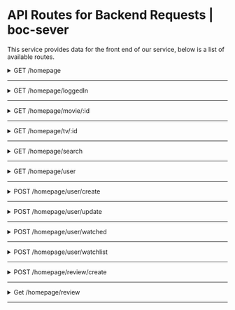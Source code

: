 # API Routes for Backend Requests | boc-sever

This service provides data for the front end of our service, below is a list of available routes.

<details>
  <summary>GET /homepage</summary>

 **Get Homepage**
----
  Returns json data for main fields in front end.

* **URL**

  /homepage

* **Method:**

  `GET`

*  **URL Params**

   **Required:**

   `null`

* **Data Params**

  None

* **Success Response:**

  * **Code:** 200 <br />
    **Content:**
    ```JSON
    [
      {
        "_id": "620c2fce3a0411a3d065e474",
        "id": 476669,
        "title": "The King's Man",
        "mediaType": "Movie",
        "recommended": [
            {
                "id": 718032,
                "mediaType": "Movie",
                "title": "Licorice Pizza",
                "rating": 7.105,
                "ratingCount": 263,
                "summary": "The story of Alana Kane and Gary Valentine growing up, running around and going through the treacherous navigation of first love in the San Fernando Valley, 1973.",
                "imgUrl": "https://www.themoviedb.org/t/p/w1280/jD98aUKHQZNAmrk0wQQ9wmNQPnP.jpg"
            }
        ],
        "summary": "As a collection of history's worst tyrants and criminal masterminds gather to plot a war to wipe out millions, one man must race against time to stop them.",
        "imgUrl": "https://www.themoviedb.org/t/p/w1280/aq4Pwv5Xeuvj6HZKtxyd23e6bE9.jpg",
        "popular": true,
        "__v": 0
      },
      ...
    ]
    ```

* **Error Response:**

  * **Code:** 404 NOT FOUND <br />
    **Content:** `{ error : "Could not fetch" }`

  OR

  * **Code:** 401 UNAUTHORIZED <br />
    **Content:** `{ error : "You are unauthorized to make this request." }`

* **Sample Call:**

  ```javascript
    $.ajax({
      url: "/homepage",
      dataType: "json",
      type : "GET",
      success : function(r) {
        console.log(r);
      }
    });
  ```
</details>

---

<details>
  <summary>GET /homepage/loggedIn</summary>

 **Get Homepage Logged In**
----
  Returns json data for main fields in front end, personalized for user.

* **URL**

  /homepage/loggedIn

* **Method:**

  `GET`

*  **URL Params**

   **Required:**

   `none`

* **Data Params**

  userId: Integer

* **Success Response:**

  * **Code:** 200 <br />
    **Content:**
    ```JSON
    [
      {
        "_id": "620c2fce3a0411a3d065e474",
        "id": 476669,
        "title": "The King's Man",
        "mediaType": "Movie",
        "recommended": [
            {
                "id": 718032,
                "mediaType": "Movie",
                "title": "Licorice Pizza",
                "rating": 7.105,
                "ratingCount": 263,
                "summary": "The story of Alana Kane and Gary Valentine growing up, running around and going through the treacherous navigation of first love in the San Fernando Valley, 1973.",
                "imgUrl": "https://www.themoviedb.org/t/p/w1280/jD98aUKHQZNAmrk0wQQ9wmNQPnP.jpg"
            }
        ],
        "summary": "As a collection of history's worst tyrants and criminal masterminds gather to plot a war to wipe out millions, one man must race against time to stop them.",
        "imgUrl": "https://www.themoviedb.org/t/p/w1280/aq4Pwv5Xeuvj6HZKtxyd23e6bE9.jpg",
        "popular": true,
        "__v": 0
      },
      ...
      "Watchlist": [
        {
          ...
        }
      ]
    ```

* **Error Response:**

  * **Code:** 404 NOT FOUND <br />
    **Content:** `{ error : "Could not fetch" }`

  OR

  * **Code:** 401 UNAUTHORIZED <br />
    **Content:** `{ error : "You are unauthorized to make this request." }`

* **Sample Call:**

  ```javascript
    $.ajax({
      url: "/homepage",
      dataType: "json",
      type : "GET",
      data: {
        userId: 000
      },
      success : function(r) {
        console.log(r);
      }
    });
  ```
</details>

---

<details>
  <summary>GET /homepage/movie/:id</summary>

 **Get Movie**
----
  Returns json data about a single movie.

* **URL**

  /homepage/movie/:id

* **Method:**

  `GET`

*  **URL Params**

   **Required:**

   `id=[integer]`

* **Data Params**

  None

* **Success Response:**

  * **Code:** 200 <br />
    **Content:**
    ```JSON
    {
        "_id": "620c2fce3a0411a3d065e474",
        "id": 476669,
        "title": "The King's Man",
        "mediaType": "Movie",
        "summary": "As a collection of history's worst tyrants and criminal masterminds gather to plot a war to wipe out millions, one man must race against time to stop them.",
        "imgUrl": "https://www.themoviedb.org/t/p/w1280/aq4Pwv5Xeuvj6HZKtxyd23e6bE9.jpg",
        "popular": true,
        "__v": 0
    }
      ```

* **Error Response:**

  * **Code:** 404 NOT FOUND <br />
    **Content:** `{ error : "User doesn't exist" }`

  OR

  * **Code:** 401 UNAUTHORIZED <br />
    **Content:** `{ error : "You are unauthorized to make this request." }`

* **Sample Call:**

  ```javascript
    $.ajax({
      url: "/users/1",
      dataType: "json",
      type : "GET",
      success : function(r) {
        console.log(r);
      }
    });
  ```
</details>

---

<details>
  <summary>GET /homepage/tv/:id</summary>

 **Get TV Show**
----
  Returns json data about a tv show.

* **URL**

  /homepage/tv/:id

* **Method:**

  `GET`

*  **URL Params**

   **Required:**

   `id=[integer]`

* **Data Params**

  None

* **Success Response:**

  * **Code:** 200 <br />
    **Content:**
    ```JSON
        {
        "_id": "620c2fce3a0411a3d065e474",
        "id": 476669,
        "title": "The King's Man",
        "mediaType": "TV",
        "summary": "As a collection of history's worst tyrants and criminal masterminds gather to plot a war to wipe out millions, one man must race against time to stop them.",
        "imgUrl": "https://www.themoviedb.org/t/p/w1280/aq4Pwv5Xeuvj6HZKtxyd23e6bE9.jpg",
        "popular": true,
        "__v": 0
    }
    ```

* **Error Response:**

  * **Code:** 404 NOT FOUND <br />
    **Content:** `{ error : "User doesn't exist" }`

  OR

  * **Code:** 401 UNAUTHORIZED <br />
    **Content:** `{ error : "You are unauthorized to make this request." }`

* **Sample Call:**

  ```javascript
    $.ajax({
      url: "/users/1",
      dataType: "json",
      type : "GET",
      success : function(r) {
        console.log(r);
      }
    });
  ```
</details>

---
<details>
  <summary>GET /homepage/search</summary>

 **Get Media**
----
  Returns json data about searched Media.

* **URL**

  /homepage/search
* **Method:**

  `GET`

*  **URL Params**

   **Required:**

   `mediaType=movie/tv, `
   `media={mediaName}`

* **Data Params**

  None

* **Success Response:**

  * **Code:** 200 <br />
    **Content:**
     ```JSON
    [
      {
        id: 634649,
        mediaType: 'movie',
        title: 'Spider-Man: No Way Home',
        rating: 8.3,
        ratingCount: 8220,
        summary: "Peter Parker is unmasked and no longer able to separate his normal life from the high-stakes of being a super-hero. When he asks for help from Doctor Strange the stakes become even more dangerous, forcing him to discover what it truly means to be Spider-Man.",
        release_date: '2021-12-15',
        imgUrl: 'https://www.themoviedb.org/t/p/w1280/1g0dhYtq4irTY1GPXvft6k4YLjm.jpg'
      },
      {
        id: 557,
        mediaType: 'movie',
        title: 'Spider-Man',
        rating: 7.2,
        ratingCount: 15265,
        summary: "After being bitten by a genetically altered spider at Oscorp, nerdy but endearing high school student Peter Parker is endowed with amazing powers to become the superhero known as Spider-Man.",
        release_date: '2002-05-01',
        imgUrl: 'https://www.themoviedb.org/t/p/w1280/gh4cZbhZxyTbgxQPxD0dOudNPTn.jpg'
      },
      {
        id: 315635,
        mediaType: 'movie',
        title: 'Spider-Man: Homecoming',
        rating: 7.4,
        ratingCount: 18086,
        summary: "Following the events of Captain America: Civil War, Peter Parker, with the help of his mentor Tony Stark, tries to balance his life as an ordinary high school student in Queens, New York City, with fighting crime as his superhero alter ego Spider-Man as a new threat, the Vulture, emerges.",
        release_date: '2017-07-05',
        imgUrl: 'https://www.themoviedb.org/t/p/w1280/c24sv2weTHPsmDa7jEMN0m2P3RT.jpg'
      },
      {
        id: 559,
        mediaType: 'movie',
        title: 'Spider-Man 3',
        rating: 6.3,
        ratingCount: 11275,
        summary: "The seemingly invincible Spider-Man goes up against an all-new crop of villains—including the shape-shifting Sandman. While Spider-Man’s superpowers are altered by an alien organism, his alter ego, Peter Parker, deals with nemesis Eddie Brock and also gets caught up in a love triangle.",
        release_date: '2007-05-01',
        imgUrl: 'https://www.themoviedb.org/t/p/w1280/qFmwhVUoUSXjkKRmca5yGDEXBIj.jpg'
      },
      {
        id: 1930,
        mediaType: 'movie',
        title: 'The Amazing Spider-Man',
        rating: 6.7,
        ratingCount: 14494,
        summary: "Peter Parker is an outcast high schooler abandoned by his parents as a boy, leaving him to be raised by his Uncle Ben and Aunt May. Like most teenagers, Peter is trying to figure out who he is and how he got to be the person he is today. As Peter discovers a mysterious briefcase that belonged to his father, he begins a quest to understand his parents' disappearance – leading him directly to Oscorp and the lab of Dr. Curt Connors, his father's former partner. As Spider-Man is set on a collision course with Connors' alter ego, The Lizard, Peter will make life-altering choices to use his powers and shape his destiny to become a hero.",
        release_date: '2012-06-23',
        imgUrl: 'https://www.themoviedb.org/t/p/w1280/fSbqPbqXa7ePo8bcnZYN9AHv6zA.jpg'
      },
      {
        id: 225914,
        mediaType: 'movie',
        title: 'Spider-Man',
        rating: 5.5,
        ratingCount: 77,
        summary: "When an extortionist threatens to force a multi-suicide unless a huge ransom is paid, only Peter Parker can stop him with his new powers as Spider-Man.",
        release_date: '1977-09-14',
        imgUrl: 'https://www.themoviedb.org/t/p/w1280/nyXfGIkJQgKhugxMVql15URobtt.jpg'
      },
      {
        id: 558,
        mediaType: 'movie',
        title: 'Spider-Man 2',
        rating: 7.2,
        ratingCount: 12259,
        summary: "Peter Parker is going through a major identity crisis. Burned out from being Spider-Man, he decides to shelve his superhero alter ego, which leaves the city suffering in the wake of carnage left by the evil Doc Ock. In the meantime, Parker still can't act on his feelings for Mary Jane Watson, a girl he's loved since childhood. A certain anger begins to brew in his best friend Harry Osborn as well...",
        release_date: '2004-06-25',
        imgUrl: 'https://www.themoviedb.org/t/p/w1280/olxpyq9kJAZ2NU1siLshhhXEPR7.jpg'
      },
      {
        id: 102382,
        mediaType: 'movie',
        title: 'The Amazing Spider-Man 2',
        rating: 6.5,
        ratingCount: 10702,
        summary: "For Peter Parker, life is busy. Between taking out the bad guys as Spider-Man and spending time with the person he loves, Gwen Stacy, high school graduation cannot come quickly enough. Peter has not forgotten about the promise he made to Gwen’s father to protect her by staying away, but that is a promise he cannot keep. Things will change for Peter when a new villain, Electro, emerges, an old friend, Harry Osborn, returns, and Peter uncovers new clues about his past.',
        release_date: '2014-04-16",
        imgUrl: 'https://www.themoviedb.org/t/p/w1280/c3e9e18SSlvFd1cQaGmUj5tqL5P.jpg'
      },
      {
        id: 429617,
        mediaType: 'movie',
        title: 'Spider-Man: Far From Home',
        rating: 7.5,
        ratingCount: 12084,
        summary: "Peter Parker and his friends go on a summer trip to Europe. However, they will hardly be able to rest - Peter will have to agree to help Nick Fury uncover the mystery of creatures that cause natural disasters and destruction throughout the continent.",
        release_date: '2019-06-28',
        imgUrl: 'https://www.themoviedb.org/t/p/w1280/4q2NNj4S5dG2RLF9CpXsej7yXl.jpg'
      }
    ]
    ```
* **Error Response:**

  * **Code:** 404 NOT FOUND <br />
    **Content:** `{ error : "Media Doesn't exist" }`

  OR

  * **Code:** 401 UNAUTHORIZED <br />
    **Content:** `{ error : "You are unauthorized to make this request." }`

* **Sample Call:**

  ```javascript
    axios.get('/homepage/search?mediaType=movie&media=jurassic')
      .then(response => {
        console.log(response.data);
      })
      .catch(error => {
        console.log(error);
      })
  ```
</details>

---

<details>
  <summary>GET /homepage/user</summary>

 **Get User**
----
  Returns json data about a single user.

* **URL**

  /homepage/user

* **Method:**

  `GET`

*  **URL Params**

   **Required:**

   None

* **Data Params**

  ```
  {username: 'email'}
  ```

* **Success Response:**

  * **Code:** 200 <br />
    **Content:**
  ```
  {
      "_id": "620c6c024c1770d574948b43",
      "username": "email@gmail.com",
      "subscriptions": {
          "Apple iTunes": false,
          "Apple TV Plus": false,
          "Amazon Prime Video": false,
          "Disney Plus": false,
          "Google Play Movies": false,
          "HBO Max": false,
          "Hulu": false,
          "Netflix": false,
          "Paramount Plus": false,
          "Peacock": false,
          "YouTube": false
      },
      "watchHistory": {
        movies: [],
        shows: [] 
      },
      "watchList": {
        movies: [],
        shows: [] 
      },
      "recommendations": {
        movies: [],
        shows: [] 
      },
      "userId": 1,
      "createdDate": "2022-02-21T17:33:51.036Z"
  }
  ```

* **Error Response:**

  * **Code:** 404 NOT FOUND <br />
    **Content:** `{ error : "User doesn't exist" }`

  OR

  * **Code:** 401 UNAUTHORIZED <br />
    **Content:** `{ error : "You are unauthorized to make this request." }`

* **Sample Call:**

  ```javascript
    $.ajax({
      url: "/user",
      dataType: "json",
      data: {username: "email"},
      type : "GET",
      success : function(r) {
        console.log(r);
      }
    });
  ```
</details>

---

<details>
  <summary>POST /homepage/user/create</summary>

 **Post User**
----
 Posts User to database, then returns json data about user.

* **URL**

  /homepage/user/create

* **Method:**

  `POST`

*  **URL Params**

   **Required:**

   None

* **Data Params**

   ```
   {username: 'email'}
   ```

* **Success Response:**

  * **Code:** 201 <br />
    **Content:**
    ```
    {
      "username": "email12345@gmail.com",
      "subscriptions": {
          "Apple iTunes": false,
          "Apple TV Plus": false,
          "Amazon Prime Video": false,
          "Disney Plus": false,
          "Google Play Movies": false,
          "HBO Max": false,
          "Hulu": false,
          "Netflix": false,
          "Paramount Plus": false,
          "Peacock": false,
          "YouTube": false
      },
      "watchHistory": {
        shows: [],
        movies: [123]
      },
      "watchList": {
        shows: [],
        movies: [123]
      },
      "_id": "6213cd71ea39e2718ce3a6e5",
      "createdDate": "2022-02-21T17:35:45.159Z",
      "__v": 0
    }
    ```

  * **Code:** 200 <br />
    **Content:**
    ```
    {
    "status": "User Already Exists",
    "userProfile": {
        "_id": "6213dbec1052d1acdcc7fbf2",
        "username": "email12345@gmail.com",
        "subscriptions": {
            "Apple iTunes": true,
            "Apple TV Plus": false,
            "Amazon Prime Video": true,
            "Disney Plus": false,
            "Google Play Movies": false,
            "HBO Max": false,
            "Hulu": false,
            "Netflix": false,
            "Paramount Plus": false,
            "Peacock": true,
            "Youtube": true
        },
        "watchHistory": {
          shows: [],
          movies: [123]
        },
        "watchList": {
          shows: [],
          movies: [123]
        },
        "createdDate": "2022-02-21T18:37:32.168Z",
        "__v": 0
      }
    }
    ```

* **Error Response:**

  * **Code:** 404 NOT FOUND <br />
    **Content:** `{ error : "User doesn't exist" }`

  OR

  * **Code:** 401 UNAUTHORIZED <br />
    **Content:** `{ error : "You are unauthorized to make this request." }`

* **Sample Call:**

  ```javascript
    $.ajax({
      url: "/homepage/user/create",
      dataType: "json",
      data: {username: 'email'},
      type : "POST",
      success : function(r) {
        console.log(r);
      }
    });
  ```
</details>

---

<details>
  <summary>POST /homepage/user/update</summary>

 **Post User**
----
 Update user subscriptions

* **URL**

  /homepage/user/update

* **Method:**

  `POST`

*  **URL Params**

   **Required:**

   None

* **Data Params**

    ```
    {
      username: 'email',
      subscriptions: {
        'Apple iTunes': 'boolean string',
        'Apple TV Plus': 'boolean string',
        'Amazon Prime Video': 'boolean string',
        'Disney Plus': 'boolean string',
        'Google Play Movies': 'boolean string',
        'HBO Max': 'boolean string',
        'Hulu': 'boolean string',
        'Netflix': 'boolean string',
        'Paramount Plus': 'boolean string',
        'Peacock': 'boolean string',
        'Youtube': 'boolean string'
      }
    }
    ```

* **Success Response:**

  * **Code:** 201 <br />
    **Content:**
    ```
    {
      "_id": "620f13c27139767b49438b7d",
      "username": "email+5@gmail.com",
      "subscriptions": {
          "Apple iTunes": true,
          "Apple TV Plus": false,
          "Amazon Prime Video": true,
          "Disney Plus": false,
          "Google Play Movies": false,
          "HBO Max": false,
          "Hulu": false,
          "Netflix": false,
          "Paramount Plus": false,
          "Peacock": true,
          "Youtube": true
      },
      "watchHistory": {
          shows: [],
          movies: [123]
        },
      "watchList": {
        shows: [],
        movies: [123]
      },
      "createdDate": "2022-02-18T03:34:26.666Z",
      "__v": 0
    }
    ```

* **Error Response:**

  * **Code:** 400 BAD REQUEST <br />
    **Content:** `Data Improperly Formatted`

* **Sample Call:**

  ```javascript
    $.ajax({
      url: "/homepage/user/update",
      dataType: "json",
      data: {
        username: 'email',
        subscriptions: {
            "Apple iTunes": 'true',
            "Apple TV Plus": 'false',
            "Amazon Prime Video": 'false',
            "Disney Plus": 'false',
            "Google Play Movies": 'false',
            "HBO Max": 'false',
            "Hulu": 'false',
            "Netflix": 'false',
            "Paramount Plus": 'false',
            "Peacock": 'false',
            "Youtube": 'false'
        }
      },
      type : "POST",
      success : function(r) {
        console.log(r);
      }
    });
  ```
</details>

---

<details>
  <summary>POST /homepage/user/watched</summary>

 **Post User**
----
 Update user with new watched show or movie

* **URL**

  /homepage/user/watched

* **Method:**

  `POST`

*  **URL Params**

   **Required:**

   None

* **Data Params**

    ```
    {
      username: 'email',
      watchedType: 'movies OR shows',
      watchedId: id integer
    }
    ```

* **Success Response:**

  * **Code:** 201 <br />
    **Content:**
    ```
    {
      "_id": "620f13c27139767b49438b7d",
      "username": "email+5@gmail.com",
      "subscriptions": {
          "Apple iTunes": true,
          "Apple TV Plus": false,
          "Amazon Prime Video": true,
          "Disney Plus": false,
          "Google Play Movies": false,
          "HBO Max": false,
          "Hulu": false,
          "Netflix": false,
          "Paramount Plus": false,
          "Peacock": true,
          "Youtube": true
      },
      "watchHistory": {
          shows: [],
          movies: [123]
      },
      "watchList": {
        shows: [],
        movies: [123]
      },
      "createdDate": "2022-02-18T03:34:26.666Z",
      "__v": 0
    }
    ```

* **Error Response:**

  * **Code:** 400 BAD REQUEST <br />
    **Content:** `Data Improperly Formatted`

  * **Code:** 200 OK <br />
    **Content:** `ID already added to ${watchType} watch list.`

* **Sample Call:**

  ```javascript
    $.ajax({
      url: "/homepage/user/watched",
      dataType: "json",
      data: {
        username: 'email',
        watchedType: 'movies',
        watchedId: 123
      },
      type : "POST",
      success : function(r) {
        console.log(r);
      }
    });
  ```
</details>

---

<details>
  <summary>POST /homepage/user/watchlist</summary>

 **Post User**
----
 Update user with desired show or movie to watch later

* **URL**

  /homepage/user/watchlist

* **Method:**

  `POST`

*  **URL Params**

   **Required:**

   None

* **Data Params**

    ```
    {
      username: 'email',
      watchType: 'movies OR shows',
      watchId: id integer
    }
    ```

* **Success Response:**

  * **Code:** 201 <br />
    **Content:**
    ```
    {
      "_id": "620f13c27139767b49438b7d",
      "username": "email+5@gmail.com",
      "subscriptions": {
          "Apple iTunes": true,
          "Apple TV Plus": false,
          "Amazon Prime Video": true,
          "Disney Plus": false,
          "Google Play Movies": false,
          "HBO Max": false,
          "Hulu": false,
          "Netflix": false,
          "Paramount Plus": false,
          "Peacock": true,
          "Youtube": true
      },
      "watchHistory": {
        shows: [],
        movies: [123]
      },
      "watchList": {
        shows: [],
        movies: [123]
      },
      "createdDate": "2022-02-18T03:34:26.666Z",
      "__v": 0
    }
    ```

* **Error Response:**

  * **Code:** 400 BAD REQUEST <br />
    **Content:** `Data Improperly Formatted`

  * **Code:** 200 OK <br />
    **Content:** `ID already added to ${watchType} watch list.`

* **Sample Call:**

  ```javascript
    $.ajax({
      url: "/homepage/user/watchlist",
      dataType: "json",
      data: {
        username: 'email',
        watchType: 'movies',
        watchId: 123
      },
      type : "POST",
      success : function(r) {
        console.log(r);
      }
    });
  ```
</details>

---

<details>
  <summary>POST /homepage/review/create</summary>

 **Post User**
----
 Post a new review about a movie or show

* **URL**

  /homepage/review/create

* **Method:**

  `POST`

*  **URL Params**

   **Required:**

   None

* **Data Params**

    ```
    {
      username: 'email',
      userProfilePhoto: 'photoURL',
      contentType: 'movies OR shows',
      contentId: id integer,
      recommend: boolean,
      reviewContent: 'string'
    }
    ```

* **Success Response:**

  * **Code:** 201 <br />
    **Content:**
    ```
    {
      "contentId": 999999999,
      "contentType": "shows",
      "username": "test@gmail.com",
      "userProfilePhoto": 'www.photoURL.com',
      "recommend": true,
      "reviewContent": "This movie rocked!",
      "reported": false,
      "_id": "6218699b61eab23c59cbd61b",
      "date": "2022-02-25T05:31:07.051Z",
      "__v": 0
    }
    ```

* **Error Response:**

  * **Code:** 400 BAD REQUEST <br />
    **Content:** `Data Improperly Formatted`

* **Sample Call:**

  ```javascript
    $.ajax({
      url: "/homepage/review/create",
      dataType: "json",
      data: {
        username: 'test@gmail.com',
        contentType: 'shows',
        contentId: 999999999,
        recommend: true,
        reviewContent: 'This movie rocked!'
      },
      type : "POST",
      success : function(r) {
        console.log(r);
      }
    });
  ```
</details>

---

<details>
  <summary>Get /homepage/review</summary>

 **Post User**
----
 Get reviews for a movie or show

* **URL**

  /homepage/review

* **Method:**

  `GET`

*  **URL Params**

   **Required:**

   None

* **Data Params**

    ```
    {
      contentType: 'movies OR shows',
      contentId: id integer
    }
    ```

* **Success Response:**

  * **Code:** 201 <br />
    **Content:**
    ```
    [
      {
          "_id": "62187a2bac61510ce869810e",
          "contentId": 999999999,
          "contentType": "movies",
          "username": "chris.lazzarini+5@gmail.com",
          "recommend": true,
          "reviewContent": "This movie rocked!",
          "reported": false,
          "createdDate": "2022-02-25T06:41:47.709Z",
          "__v": 0
      },
      {
          "_id": "62187a45a8119f609ba572c7",
          "contentId": 999999999,
          "contentType": "movies",
          "username": "chris.lazzarini+5@gmail.com",
          "recommend": true,
          "reviewContent": "This movie rocked!",
          "reported": false,
          "createdDate": "2022-02-25T06:42:13.785Z",
          "__v": 0
      },
      {
          "_id": "62187ac4a94e18007647e797",
          "contentId": 999999999,
          "contentType": "movies",
          "username": "chris.lazzarini+5@gmail.com",
          "recommend": true,
          "reviewContent": "This movie rocked!",
          "reported": false,
          "createdDate": "2022-02-25T06:44:20.378Z",
          "__v": 0
      },
      {
          "_id": "62187acdd66d514c05d8d957",
          "contentId": 999999999,
          "contentType": "movies",
          "username": "chris.lazzarini+5@gmail.com",
          "recommend": true,
          "reviewContent": "This movie rocked!",
          "reported": false,
          "createdDate": "2022-02-25T06:44:29.455Z",
          "__v": 0
      }
    ]
    ```

* **Error Response:**

  * **Code:** 400 BAD REQUEST <br />
    **Content:** `Data Improperly Formatted`

* **Sample Call:**

  ```javascript
    $.ajax({
      url: "/homepage/review",
      dataType: "json",
      data: {
        contentType: 'shows',
        contentId: 999999999
      },
      type : "GET",
      success : function(r) {
        console.log(r);
      }
    });
  ```
</details>

---
